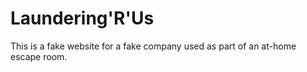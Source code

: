 # Laundering'R'Us

This is a fake website for a fake company used as part of an at-home escape room.
